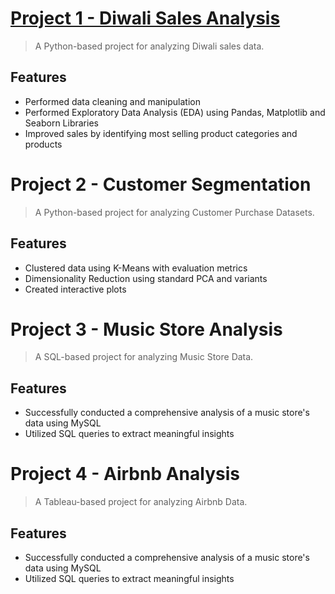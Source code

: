 

# [Project 1 - Diwali Sales Analysis](https://github.com/arpit13012003/Diwali-Sales-Analysis)

> A Python-based project for analyzing Diwali sales data.

## Features

- Performed data cleaning and manipulation
- Performed Exploratory Data Analysis (EDA) using Pandas, Matplotlib and Seaborn Libraries
- Improved sales by identifying most selling product categories and products

# Project 2 - Customer Segmentation 

> A Python-based project for analyzing Customer Purchase Datasets.

## Features

- Clustered data using K-Means with evaluation metrics
- Dimensionality Reduction using standard PCA and variants
- Created interactive plots

# Project 3 - Music Store Analysis

> A SQL-based project for analyzing Music Store Data.

## Features

- Successfully conducted a comprehensive analysis of a music store's data using MySQL
- Utilized SQL queries to extract meaningful insights

# Project 4 - Airbnb Analysis  

> A Tableau-based project for analyzing Airbnb Data.

## Features

- Successfully conducted a comprehensive analysis of a music store's data using MySQL
- Utilized SQL queries to extract meaningful insights
